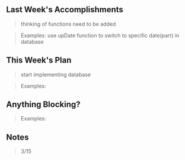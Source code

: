## Last Week's Accomplishments

> thinking of functions need to be added

> Examples: use upDate function to switch to specific date(part) in database
> 

## This Week's Plan

>  start implementing database

> Examples: 

## Anything Blocking?

> 

> Examples: 

## Notes

> 3/15
